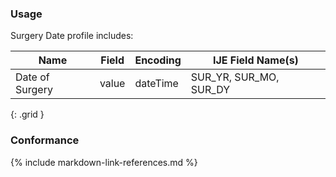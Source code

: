 ### Usage
Surgery Date profile includes:

| **Name** |  **Field**   |  **Encoding**  |  **IJE Field Name(s)**  |
| ---------------| ------------------------ | ------------- | ------------------- |
| Date of Surgery | value  | dateTime | SUR_YR, SUR_MO, SUR_DY |
{: .grid }


### Conformance

{% include markdown-link-references.md %}
